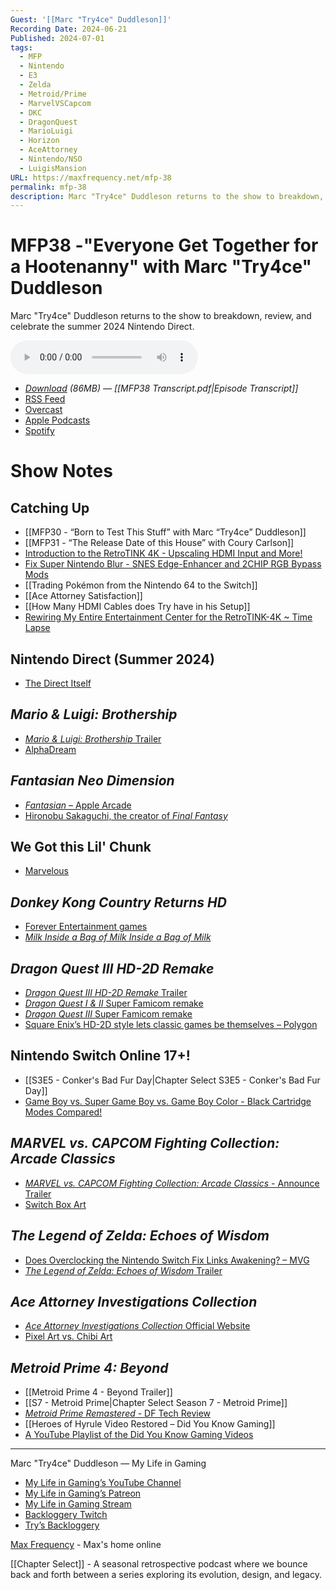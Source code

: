 ```yaml
---
Guest: '[[Marc "Try4ce" Duddleson]]'
Recording Date: 2024-06-21
Published: 2024-07-01
tags:
  - MFP
  - Nintendo
  - E3
  - Zelda
  - Metroid/Prime
  - MarvelVSCapcom
  - DKC
  - DragonQuest
  - MarioLuigi
  - Horizon
  - AceAttorney
  - Nintendo/NSO
  - LuigisMansion
URL: https://maxfrequency.net/mfp-38
permalink: mfp-38
description: Marc "Try4ce" Duddleson returns to the show to breakdown, review, and celebrate the summer 2024 Nintendo Direct.
---
```

# MFP38 -"Everyone Get Together for a Hootenanny" with Marc "Try4ce" Duddleson

Marc "Try4ce" Duddleson returns to the show to breakdown, review, and celebrate the summer 2024 Nintendo Direct.  

<audio controls>
  <source src="https://traffic.libsyn.com/maxfrequency/MFP38_Final_v2.mp3">
</audio>

- *[Download](https://traffic.libsyn.com/maxfrequency/MFP38_Final_v2.mp3) (86MB)  — [[MFP38 Transcript.pdf|Episode Transcript]]*
- [RSS Feed](https://maxfrequency.libsyn.com/rss)
- [Overcast](https://overcast.fm/itunes1557043396)
- [Apple Podcasts](https://podcasts.apple.com/us/podcast/the-max-frequency-podcast/id1557043396)
- [Spotify](https://open.spotify.com/show/3W1LwBNmhZ6s5QmQViWXKn)
# Show Notes

## Catching Up

- [[MFP30 - “Born to Test This Stuff” with Marc “Try4ce” Duddleson]]
- [[MFP31 - “The Release Date of this House” with Coury Carlson]]
- [Introduction to the RetroTINK 4K - Upscaling HDMI Input and More!](https://youtube.com/watch?v=SMkimgEwWXs)
- [Fix Super Nintendo Blur - SNES Edge-Enhancer and 2CHIP RGB Bypass Mods](https://youtube.com/watch?v=vejvc1dP4xQ)
- [[Trading Pokémon from the Nintendo 64 to the Switch]]
- [[Ace Attorney Satisfaction]]
- [[How Many HDMI Cables does Try have in his Setup]]
- [Rewiring My Entire Entertainment Center for the RetroTINK-4K ~ Time Lapse](https://youtube.com/watch?v=22qUCNyjprA)
## Nintendo Direct (Summer 2024)

- [The Direct Itself](https://www.youtube.com/live/kX3BkD5PVUM)
## *Mario & Luigi: Brothership*

- [*Mario & Luigi: Brothership* Trailer](https://youtube.com/watch?v=s5I3DcapElQ)
- [AlphaDream](https://en.wikipedia.org/wiki/AlphaDream)
## *Fantasian Neo Dimension*

- [*Fantasian* – Apple Arcade](https://apps.apple.com/us/app/fantasian/id1517339045)
- [Hironobu Sakaguchi, the creator of *Final Fantasy*](https://en.wikipedia.org/wiki/Hironobu_Sakaguchi)
## We Got this Lil' Chunk

- [Marvelous](https://en.wikipedia.org/wiki/Marvelous_(company))
## *Donkey Kong Country Returns HD*

- [Forever Entertainment games](https://en.wikipedia.org/wiki/Category:Forever_Entertainment_games)
- *[Milk Inside a Bag of Milk Inside a Bag of Milk](https://en.wikipedia.org/wiki/Milk_Inside_a_Bag_of_Milk_Inside_a_Bag_of_Milk)*
## *Dragon Quest III HD-2D Remake*

- [*Dragon Quest III HD-2D Remake* Trailer](https://youtube.com/watch?v=1ltsk99E-RY)
- [*Dragon Quest I & II* Super Famicom remake](https://dragon-quest.org/wiki/Dragon_Quest_I_%26_II)
- [*Dragon Quest III* Super Famicom remake](https://dragon-quest.org/wiki/Dragon_Quest_III:_The_Seeds_of_Salvation#Super_Famicom_remake)
- [Square Enix’s HD-2D style lets classic games be themselves – Polygon](https://www.polygon.com/23278977/live-a-live-hd-2d-remake-square-enix-jrpg)
## Nintendo Switch Online 17+!

- [[S3E5 - Conker's Bad Fur Day|Chapter Select S3E5 - Conker's Bad Fur Day]]
- [Game Boy vs. Super Game Boy vs. Game Boy Color - Black Cartridge Modes Compared!](https://youtube.com/watch?v=sFE-9un1PXM)
## *MARVEL vs. CAPCOM Fighting Collection: Arcade Classics*

- [*MARVEL vs. CAPCOM Fighting Collection: Arcade Classics* - Announce Trailer](https://youtube.com/watch?v=ftcuw-MNHV8)
- [Switch Box Art](https://s.pacn.ws/1/p/190/marvel-vs-capcom-fighting-collection-arcade-classics-multilangu-810019.16.jpg?v=sfb9ep&width=800&crop=926,1500)
## *The Legend of Zelda: Echoes of Wisdom*

- [Does Overclocking the Nintendo Switch Fix Links Awakening? – MVG](https://youtube.com/watch?v=fjBTdCki4Oo)
- [*The Legend of Zelda: Echoes of Wisdom* Trailer](https://youtube.com/watch?v=94RTrH2erPE)
## *Ace Attorney Investigations Collection*

- [*Ace Attorney Investigations Collection* Official Website](https://www.ace-attorney.com/investigations1-2/en-us/)
- [Pixel Art vs. Chibi Art](https://youtube.com/watch?v=FtQcHQoZpps&t=24)
##  *Metroid Prime 4: Beyond*

- [[Metroid Prime 4 - Beyond Trailer]]
- [[S7 - Metroid Prime|Chapter Select Season 7 - Metroid Prime]]
- [*Metroid Prime Remastered* - DF Tech Review](https://youtube.com/watch?v=RnGZ82y-xi4)
- [[Heroes of Hyrule Video Restored – Did You Know Gaming]]
- [A YouTube Playlist of the Did You Know Gaming Videos](https://youtube.com/playlist?list=PLxCxW3Sbhy5Zzjbz6cVCXPrxl9a_d8dlc)

---

Marc "Try4ce" Duddleson — My Life in Gaming
- [My Life in Gaming’s YouTube Channel](https://www.youtube.com/@mylifeingaming)
- [My Life in Gaming’s Patreon](https://www.patreon.com/mylifeingaming)
- [My Life in Gaming Stream](https://www.youtube.com/@mylifeingaming/live)
- [Backloggery Twitch](https://www.twitch.tv/backloggery)
- [Try’s Backloggery](https://backloggery.com/Try4ce)

[Max Frequency](https://www.maxfrequency.net/) - Max's home online 

[[Chapter Select]] - A seasonal retrospective podcast where we bounce back and forth between a series exploring its evolution, design, and legacy.